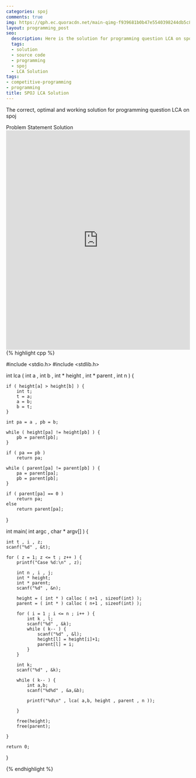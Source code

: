 ```yaml
---
categories: spoj
comments: true
img: https://qph.ec.quoracdn.net/main-qimg-f939681b0b47e5540398244db5c8966f?convert_to_webp=true
layout: programming_post
seo:
  description: Here is the solution for programming question LCA on spoj
  tags:
  - solution
  - source code
  - programming
  - spoj
  - LCA Solution
tags:
- competitive-programming
- programming
title: SPOJ LCA Solution
---
```

The correct, optimal and working solution for programming question LCA on spoj

<div class="ui secondary pointing large menu">
  <a class="grey item" data-tab="problem-statement">
    Problem Statement
  </a>
  <a class="active item grey" data-tab="solution">
    Solution
  </a>
</div>
<div class="ui bottom attached tab" data-tab="problem-statement">
    <iframe src="http://www.spoj.com/problems/LCA/" width="100%" height="600px" style="overflow: scroll; border: none;"></iframe>
</div>
<div class="ui bottom attached active tab" data-tab="solution">
{% highlight cpp %}

#include <stdio.h>
#include <stdlib.h>

int lca ( int a , int b , int * height , int * parent , int n ) {

	if ( height[a] > height[b] ) {
		int t;
		t = a;
		a = b;
		b = t;
	}

	int pa = a , pb = b;

	while ( height[pa] != height[pb] ) {
		pb = parent[pb];
	}

	if ( pa == pb )
		return pa;

	while ( parent[pa] != parent[pb] ) {
		pa = parent[pa];
		pb = parent[pb];
	}

	if ( parent[pa] == 0 )
		return pa;
	else
		return parent[pa];
}

int main( int argc , char * argv[] ) {

	int t , i , z;
	scanf("%d" , &t);

	for ( z = 1; z <= t ; z++ ) {
		printf("Case %d:\n" , z);

		int n , i , j;
		int * height;
		int * parent;
		scanf("%d" , &n);

		height = ( int * ) calloc ( n+1 , sizeof(int) );
		parent = ( int * ) calloc ( n+1 , sizeof(int) );

		for ( i = 1 ; i <= n ; i++ ) {
			int k , l;
			scanf("%d" , &k);
			while ( k-- ) {
				scanf("%d" , &l);
				height[l] = height[i]+1;
				parent[l] = i;
			}
		}

		int k;
		scanf("%d" , &k);

		while ( k-- ) {
			int a,b;
			scanf("%d%d" , &a,&b);

			printf("%d\n" , lca( a,b, height , parent , n ));

		}

		free(height);
		free(parent);

	}

	return 0;
}


{% endhighlight %}
</div>
